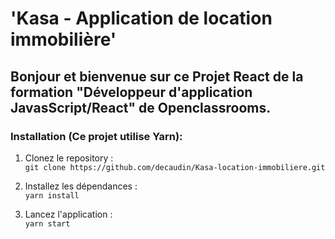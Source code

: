 #                                             'Kasa - Application de location immobilière'

## Bonjour et bienvenue sur ce Projet React de la formation "Développeur d'application JavasScript/React" de Openclassrooms.

### Installation (Ce projet utilise Yarn): 

1. Clonez le repository :  
   `git clone https://github.com/decaudin/Kasa-location-immobiliere.git`

2. Installez les dépendances :  
   `yarn install`

3. Lancez l'application :  
   `yarn start`
